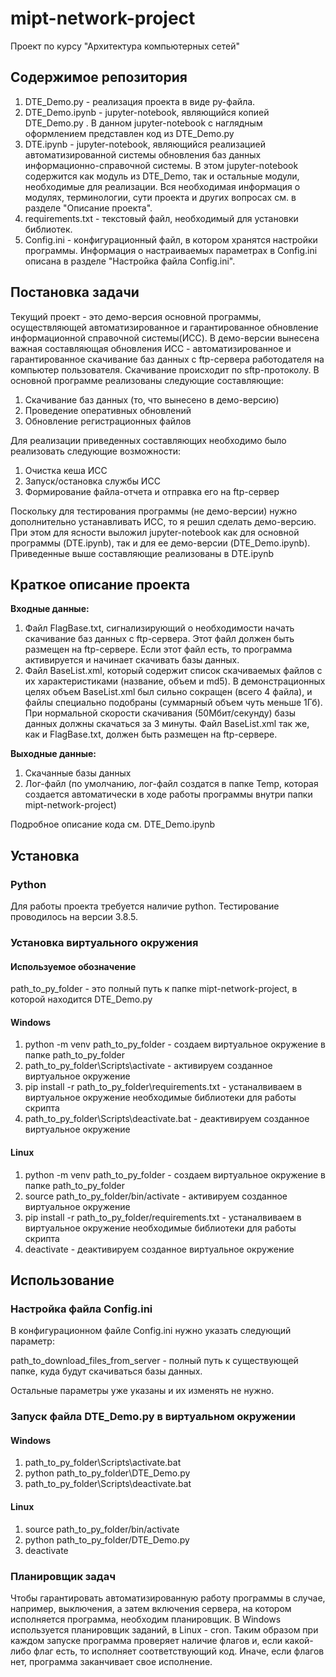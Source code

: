 # mipt-network-project
Проект по курсу "Архитектура компьютерных сетей"

## Содержимое репозитория
1. DTE_Demo.py - реализация проекта в виде py-файла.
2. DTE_Demo.ipynb - jupyter-notebook, являющийся копией DTE_Demo.py . В данном jupyter-notebook с наглядным оформлением представлен код из DTE_Demo.py
3. DTE.ipynb - jupyter-notebook, являющийся реализацией автоматизированной системы обновления баз данных информационно-справочной системы. В этом jupyter-notebook содержится как модуль из DTE_Demo, так и остальные модули, необходимые для реализации. Вся необходимая информация о модулях, терминологии, сути проекта и других вопросах см. в разделе "Описание проекта".
4. requirements.txt - текстовый файл, необходимый для установки библиотек.
5. Config.ini - конфигурационный файл, в котором хранятся настройки программы. Информация о настраиваемых параметрах в Config.ini описана в разделе "Настройка файла Config.ini". 

## Постановка задачи
Текущий проект - это демо-версия основной программы, осуществляющей автоматизированное и гарантированное обновление информационной справочной системы(ИСС). В демо-версии вынесена важная составляющая обновления ИСС - автоматизированное и гарантированное скачивание баз данных с ftp-сервера работодателя на компьютер пользователя. Скачивание происходит по sftp-протоколу. В основной программе реализованы следующие составляющие:

1. Скачивание баз данных (то, что вынесено в демо-версию)
2. Проведение оперативных обновлений
3. Обновление регистрационных файлов

Для реализации приведенных составляющих необходимо было реализовать следующие возможности:

1. Очистка кеша ИСС
2. Запуск/остановка службы ИСС
3. Формирование файла-отчета и отправка его на ftp-сервер

Поскольку для тестирования программы (не демо-версии) нужно дополнительно устанавливать ИСС, то я решил сделать демо-версию. При этом для ясности выложил jupyter-notebook как для основной программы (DTE.ipynb), так и для ее демо-версии (DTE_Demo.ipynb). Приведенные выше составляющие реализованы в DTE.ipynb

## Краткое описание проекта

**Входные данные:**
1. Файл FlagBase.txt, сигнализирующий о необходимости начать скачивание баз данных с ftp-сервера. Этот файл должен быть размещен на ftp-сервере. Если этот файл есть, то программа активируется и начинает скачивать базы данных. 
2. Файл BaseList.xml, который содержит список скачиваемых файлов с их характеристиками (название, объем и md5). В демонстрационных целях объем BaseList.xml был сильно сокращен (всего 4 файла), и файлы специально подобраны (суммарный объем чуть меньше 1Гб). При нормальной скорости скачивания (50Мбит/секунду) базы данных должны скачаться за 3 минуты. Файл BaseList.xml так же, как и FlagBase.txt, должен быть размещен на ftp-сервере. 

**Выходные данные:**
1. Скачанные базы данных
2. Лог-файл (по умолчанию, лог-файл создатся в папке Temp, которая создается автоматически в ходе работы программы внутри папки mipt-network-project)

Подробное описание кода см. DTE_Demo.ipynb

## Установка

### Python
Для работы проекта требуется наличие python. Тестирование проводилось на версии 3.8.5.

### Установка виртуального окружения

#### Используемое обозначение
path_to_py_folder - это полный путь к папке mipt-network-project, в которой находится DTE_Demo.py

#### Windows
1. python -m venv path_to_py_folder - создаем виртуальное окружение в папке path_to_py_folder
2. path_to_py_folder\Scripts\activate - активируем созданное виртуальное окружение
3. pip install -r path_to_py_folder\requirements.txt - устаналвиваем в виртуальное окружение необходимые библиотеки для работы скрипта
4. path_to_py_folder\Scripts\deactivate.bat - деактивируем созданное виртуальное окружение

#### Linux
1. python -m venv path_to_py_folder - создаем виртуальное окружение в папке path_to_py_folder
2. source path_to_py_folder/bin/activate -       активируем созданное виртуальное окружение
3. pip install -r  path_to_py_folder/requirements.txt - устаналвиваем в виртуальное окружение необходимые библиотеки для работы скрипта
4. deactivate - деактивируем созданное виртуальное окружение

## Использование

### Настройка файла Config.ini
В конфигурационном файле Config.ini нужно указать следующий параметр: 

path_to_download_files_from_server - полный путь к существующей папке, куда будут скачиваться базы данных. 

Остальные параметры уже указаны и их изменять не нужно.

### Запуск файла DTE_Demo.py в виртуальном окружении

#### Windows
1. path_to_py_folder\Scripts\activate.bat
2. python path_to_py_folder\DTE_Demo.py
3. path_to_py_folder\Scripts\deactivate.bat

#### Linux
1. source path_to_py_folder/bin/activate
2. python path_to_py_folder/DTE_Demo.py
3. deactivate

### Планировщик задач

Чтобы гарантировать автоматизированную работу программы в случае, например, выключения, а затем включения сервера, на котором исполняется программа, необходим планировщик. В Windows используется планировщик заданий, в Linux - cron. Таким образом при каждом запуске программа проверяет наличие флагов и, если какой-либо флаг есть, то исполняет соответствующий код. Иначе, если флагов нет, программа заканчивает свое исполнение.







  



